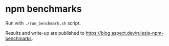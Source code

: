 # npm benchmarks

Run with `./run_benchmark.sh` script.

Results and write-up are published to https://blog.aspect.dev/rulesjs-npm-benchmarks.
